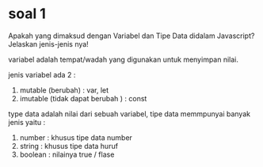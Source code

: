 # soal 1 

Apakah yang dimaksud dengan Variabel dan Tipe Data didalam Javascript? Jelaskan jenis-jenis nya!

variabel adalah tempat/wadah yang digunakan untuk menyimpan nilai.

jenis variabel ada 2 :
1. mutable (berubah) : var, let
2. imutable (tidak dapat berubah ) : const

type data adalah nilai dari sebuah variabel, tipe data memmpunyai banyak jenis yaitu :
1. number  : khusus tipe data number 
2. string : khusus tipe data huruf 
3. boolean : nilainya true / flase
